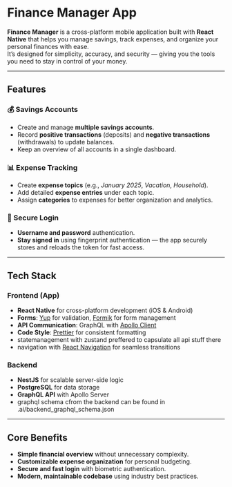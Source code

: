 # Finance Manager App

**Finance Manager** is a cross-platform mobile application built with **React Native** that helps you manage savings, track expenses, and organize your personal finances with ease.  
It’s designed for simplicity, accuracy, and security — giving you the tools you need to stay in control of your money.

---

## **Features**

### 💰 Savings Accounts
- Create and manage **multiple savings accounts**.
- Record **positive transactions** (deposits) and **negative transactions** (withdrawals) to update balances.
- Keep an overview of all accounts in a single dashboard.

### 📊 Expense Tracking
- Create **expense topics** (e.g., *January 2025*, *Vacation*, *Household*).
- Add detailed **expense entries** under each topic.
- Assign **categories** to expenses for better organization and analytics.

### 🔐 Secure Login
- **Username and password** authentication.
- **Stay signed in** using fingerprint authentication — the app securely stores and reloads the token for fast access.

---

## **Tech Stack**

### **Frontend (App)**
- **React Native** for cross-platform development (iOS & Android)
- **Forms**: [Yup](https://github.com/jquense/yup) for validation, [Formik](https://formik.org/) for form management
- **API Communication**: GraphQL with [Apollo Client](https://www.apollographql.com/docs/react/)
- **Code Style**: [Prettier](https://prettier.io/) for consistent formatting
- statemanagement with zustand preffered to capsulate all api stuff there
- navigation with [React Navigation](https://reactnavigation.org/) for seamless transitions

### **Backend**
- **NestJS** for scalable server-side logic
- **PostgreSQL** for data storage
- **GraphQL API** with Apollo Server
- graphql schema cfrom the backend can be found in .ai/backend_graphql_schema.json
---

## **Core Benefits**
- **Simple financial overview** without unnecessary complexity.
- **Customizable expense organization** for personal budgeting.
- **Secure and fast login** with biometric authentication.
- **Modern, maintainable codebase** using industry best practices.
